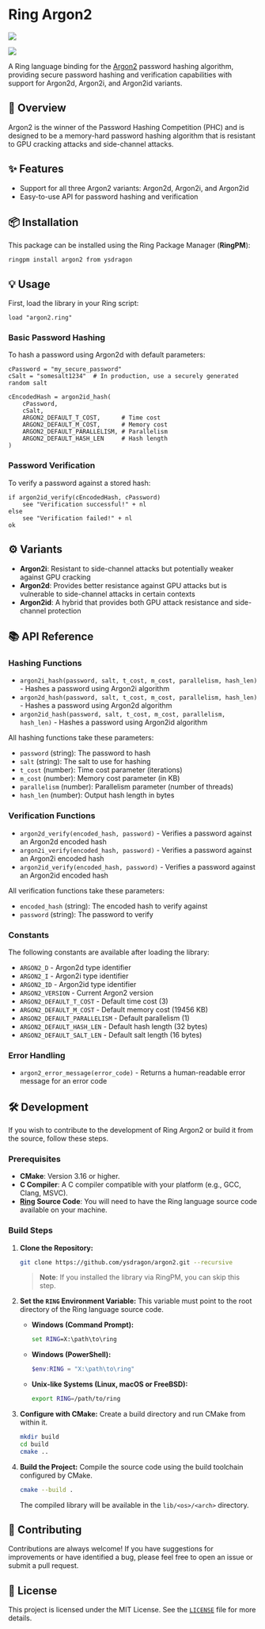 # Ring Argon2

[license]: https://img.shields.io/github/license/ysdragon/argon2?style=for-the-badge&logo=opensourcehardware&label=License&logoColor=C0CAF5&labelColor=414868&color=8c73cc
[![][license]](https://github.com/ysdragon/argon2/blob/master/LICENSE)

[ring]: https://img.shields.io/badge/Made_with_❤️_for-Ring-2D54CB?style=for-the-badge
[![][ring]](https://ring-lang.net/)

A Ring language binding for the [Argon2](https://github.com/P-H-C/phc-winner-argon2) password hashing algorithm, providing secure password hashing and verification capabilities with support for Argon2d, Argon2i, and Argon2id variants.

## 📖 Overview

Argon2 is the winner of the Password Hashing Competition (PHC) and is designed to be a memory-hard password hashing algorithm that is resistant to GPU cracking attacks and side-channel attacks.

## ✨ Features

- Support for all three Argon2 variants: Argon2d, Argon2i, and Argon2id
- Easy-to-use API for password hashing and verification

## 📦 Installation

This package can be installed using the Ring Package Manager (**RingPM**):

```
ringpm install argon2 from ysdragon
```

## 💡 Usage

First, load the library in your Ring script:

```ring
load "argon2.ring"
```

### Basic Password Hashing

To hash a password using Argon2d with default parameters:

```ring
cPassword = "my_secure_password"
cSalt = "somesalt1234"  # In production, use a securely generated random salt

cEncodedHash = argon2id_hash(
    cPassword,
    cSalt,
    ARGON2_DEFAULT_T_COST,      # Time cost
    ARGON2_DEFAULT_M_COST,      # Memory cost
    ARGON2_DEFAULT_PARALLELISM, # Parallelism
    ARGON2_DEFAULT_HASH_LEN     # Hash length
)
```

### Password Verification

To verify a password against a stored hash:

```ring
if argon2id_verify(cEncodedHash, cPassword)
    see "Verification successful!" + nl
else
    see "Verification failed!" + nl
ok
```

## ⚙️ Variants

- **Argon2i**: Resistant to side-channel attacks but potentially weaker against GPU cracking
- **Argon2d**: Provides better resistance against GPU attacks but is vulnerable to side-channel attacks in certain contexts
- **Argon2id**: A hybrid that provides both GPU attack resistance and side-channel protection

## 📚 API Reference

### Hashing Functions

- `argon2i_hash(password, salt, t_cost, m_cost, parallelism, hash_len)` - Hashes a password using Argon2i algorithm
- `argon2d_hash(password, salt, t_cost, m_cost, parallelism, hash_len)` - Hashes a password using Argon2d algorithm
- `argon2id_hash(password, salt, t_cost, m_cost, parallelism, hash_len)` - Hashes a password using Argon2id algorithm

All hashing functions take these parameters:
- `password` (string): The password to hash
- `salt` (string): The salt to use for hashing
- `t_cost` (number): Time cost parameter (iterations)
- `m_cost` (number): Memory cost parameter (in KB)
- `parallelism` (number): Parallelism parameter (number of threads)
- `hash_len` (number): Output hash length in bytes

### Verification Functions

- `argon2d_verify(encoded_hash, password)` - Verifies a password against an Argon2d encoded hash
- `argon2i_verify(encoded_hash, password)` - Verifies a password against an Argon2i encoded hash
- `argon2id_verify(encoded_hash, password)` - Verifies a password against an Argon2id encoded hash

All verification functions take these parameters:
- `encoded_hash` (string): The encoded hash to verify against
- `password` (string): The password to verify

### Constants

The following constants are available after loading the library:

- `ARGON2_D` - Argon2d type identifier
- `ARGON2_I` - Argon2i type identifier
- `ARGON2_ID` - Argon2id type identifier
- `ARGON2_VERSION` - Current Argon2 version
- `ARGON2_DEFAULT_T_COST` - Default time cost (3)
- `ARGON2_DEFAULT_M_COST` - Default memory cost (19456 KB)
- `ARGON2_DEFAULT_PARALLELISM` - Default parallelism (1)
- `ARGON2_DEFAULT_HASH_LEN` - Default hash length (32 bytes)
- `ARGON2_DEFAULT_SALT_LEN` - Default salt length (16 bytes)

### Error Handling

- `argon2_error_message(error_code)` - Returns a human-readable error message for an error code

## 🛠️ Development

If you wish to contribute to the development of Ring Argon2 or build it from the source, follow these steps.

### Prerequisites

-   **CMake**: Version 3.16 or higher.
-   **C Compiler**: A C compiler compatible with your platform (e.g., GCC, Clang, MSVC).
-   **[Ring](https://ring-lang.net/) Source Code**: You will need to have the Ring language source code available on your machine.

### Build Steps

1.  **Clone the Repository:**
    ```sh
    git clone https://github.com/ysdragon/argon2.git --recursive
    ```
    > **Note**: If you installed the library via RingPM, you can skip this step.

2.  **Set the `RING` Environment Variable:**
    This variable must point to the root directory of the Ring language source code.

    -   **Windows (Command Prompt):**
        ```cmd
        set RING=X:\path\to\ring
        ```
    -   **Windows (PowerShell):**
        ```powershell
        $env:RING = "X:\path\to\ring"
        ```
    -   **Unix-like Systems (Linux, macOS or FreeBSD):**
        ```bash
        export RING=/path/to/ring
        ```

3.  **Configure with CMake:**
    Create a build directory and run CMake from within it.
    ```sh
    mkdir build
    cd build
    cmake ..
    ```

4.  **Build the Project:**
    Compile the source code using the build toolchain configured by CMake.
    ```sh
    cmake --build .
    ```

    The compiled library will be available in the `lib/<os>/<arch>` directory.

## 🤝 Contributing

Contributions are always welcome! If you have suggestions for improvements or have identified a bug, please feel free to open an issue or submit a pull request.

## 📄 License

This project is licensed under the MIT License. See the [`LICENSE`](LICENSE) file for more details.